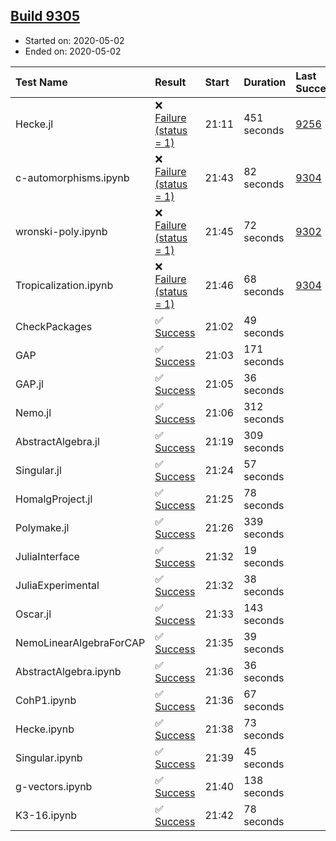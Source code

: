 ## [Build 9305](https://oscarci.mathematik.uni-kl.de/job/oscar/9305/)

* Started on: 2020-05-02
* Ended on: 2020-05-02

| Test Name    | Result | Start | Duration | Last Success | First Failure |
|:-------------|:-------|:------|:---------|:-------------|:--------------|
| Hecke.jl | ❌ [Failure (status = 1)](https://oscarci.mathematik.uni-kl.de/job/oscar/9305/artifact/logs/build-9305/Hecke.jl.log) | 21:11 | 451 seconds | [9256](https://oscarci.mathematik.uni-kl.de/job/oscar/9256/) | [9257](https://oscarci.mathematik.uni-kl.de/job/oscar/9257/) |
| c-automorphisms.ipynb | ❌ [Failure (status = 1)](https://oscarci.mathematik.uni-kl.de/job/oscar/9305/artifact/logs/build-9305/c-automorphisms.ipynb.log) | 21:43 | 82 seconds | [9304](https://oscarci.mathematik.uni-kl.de/job/oscar/9304/) | [9305](https://oscarci.mathematik.uni-kl.de/job/oscar/9305/) |
| wronski-poly.ipynb | ❌ [Failure (status = 1)](https://oscarci.mathematik.uni-kl.de/job/oscar/9305/artifact/logs/build-9305/wronski-poly.ipynb.log) | 21:45 | 72 seconds | [9302](https://oscarci.mathematik.uni-kl.de/job/oscar/9302/) | [9303](https://oscarci.mathematik.uni-kl.de/job/oscar/9303/) |
| Tropicalization.ipynb | ❌ [Failure (status = 1)](https://oscarci.mathematik.uni-kl.de/job/oscar/9305/artifact/logs/build-9305/Tropicalization.ipynb.log) | 21:46 | 68 seconds | [9304](https://oscarci.mathematik.uni-kl.de/job/oscar/9304/) | [9305](https://oscarci.mathematik.uni-kl.de/job/oscar/9305/) |
| CheckPackages | ✅ [Success](https://oscarci.mathematik.uni-kl.de/job/oscar/9305/artifact/logs/build-9305/CheckPackages.log) | 21:02 | 49 seconds |  |  |
| GAP | ✅ [Success](https://oscarci.mathematik.uni-kl.de/job/oscar/9305/artifact/logs/build-9305/GAP.log) | 21:03 | 171 seconds |  |  |
| GAP.jl | ✅ [Success](https://oscarci.mathematik.uni-kl.de/job/oscar/9305/artifact/logs/build-9305/GAP.jl.log) | 21:05 | 36 seconds |  |  |
| Nemo.jl | ✅ [Success](https://oscarci.mathematik.uni-kl.de/job/oscar/9305/artifact/logs/build-9305/Nemo.jl.log) | 21:06 | 312 seconds |  |  |
| AbstractAlgebra.jl | ✅ [Success](https://oscarci.mathematik.uni-kl.de/job/oscar/9305/artifact/logs/build-9305/AbstractAlgebra.jl.log) | 21:19 | 309 seconds |  |  |
| Singular.jl | ✅ [Success](https://oscarci.mathematik.uni-kl.de/job/oscar/9305/artifact/logs/build-9305/Singular.jl.log) | 21:24 | 57 seconds |  |  |
| HomalgProject.jl | ✅ [Success](https://oscarci.mathematik.uni-kl.de/job/oscar/9305/artifact/logs/build-9305/HomalgProject.jl.log) | 21:25 | 78 seconds |  |  |
| Polymake.jl | ✅ [Success](https://oscarci.mathematik.uni-kl.de/job/oscar/9305/artifact/logs/build-9305/Polymake.jl.log) | 21:26 | 339 seconds |  |  |
| JuliaInterface | ✅ [Success](https://oscarci.mathematik.uni-kl.de/job/oscar/9305/artifact/logs/build-9305/JuliaInterface.log) | 21:32 | 19 seconds |  |  |
| JuliaExperimental | ✅ [Success](https://oscarci.mathematik.uni-kl.de/job/oscar/9305/artifact/logs/build-9305/JuliaExperimental.log) | 21:32 | 38 seconds |  |  |
| Oscar.jl | ✅ [Success](https://oscarci.mathematik.uni-kl.de/job/oscar/9305/artifact/logs/build-9305/Oscar.jl.log) | 21:33 | 143 seconds |  |  |
| NemoLinearAlgebraForCAP | ✅ [Success](https://oscarci.mathematik.uni-kl.de/job/oscar/9305/artifact/logs/build-9305/NemoLinearAlgebraForCAP.log) | 21:35 | 39 seconds |  |  |
| AbstractAlgebra.ipynb | ✅ [Success](https://oscarci.mathematik.uni-kl.de/job/oscar/9305/artifact/logs/build-9305/AbstractAlgebra.ipynb.log) | 21:36 | 36 seconds |  |  |
| CohP1.ipynb | ✅ [Success](https://oscarci.mathematik.uni-kl.de/job/oscar/9305/artifact/logs/build-9305/CohP1.ipynb.log) | 21:36 | 67 seconds |  |  |
| Hecke.ipynb | ✅ [Success](https://oscarci.mathematik.uni-kl.de/job/oscar/9305/artifact/logs/build-9305/Hecke.ipynb.log) | 21:38 | 73 seconds |  |  |
| Singular.ipynb | ✅ [Success](https://oscarci.mathematik.uni-kl.de/job/oscar/9305/artifact/logs/build-9305/Singular.ipynb.log) | 21:39 | 45 seconds |  |  |
| g-vectors.ipynb | ✅ [Success](https://oscarci.mathematik.uni-kl.de/job/oscar/9305/artifact/logs/build-9305/g-vectors.ipynb.log) | 21:40 | 138 seconds |  |  |
| K3-16.ipynb | ✅ [Success](https://oscarci.mathematik.uni-kl.de/job/oscar/9305/artifact/logs/build-9305/K3-16.ipynb.log) | 21:42 | 78 seconds |  |  |

